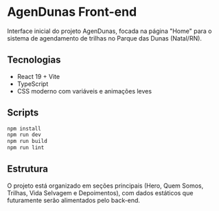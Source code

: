 # AgenDunas Front-end

Interface inicial do projeto AgenDunas, focada na página "Home" para o sistema de agendamento de trilhas no Parque das Dunas (Natal/RN).

## Tecnologias

- React 19 + Vite
- TypeScript
- CSS moderno com variáveis e animações leves

## Scripts

```bash
npm install
npm run dev
npm run build
npm run lint
```

## Estrutura

O projeto está organizado em seções principais (Hero, Quem Somos, Trilhas, Vida Selvagem e Depoimentos), com dados estáticos que futuramente serão alimentados pelo back-end.
